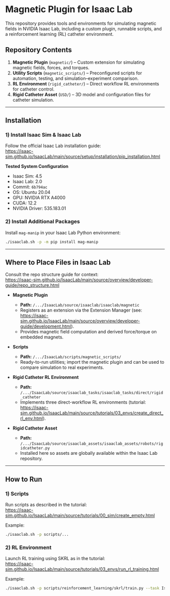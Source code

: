 # Magnetic Plugin for Isaac Lab

This repository provides tools and environments for simulating magnetic fields in NVIDIA Isaac Lab, including a custom plugin, runnable scripts, and a reinforcement learning (RL) catheter environment.

## Repository Contents

1. **Magnetic Plugin** (`magnetic/`) – Custom extension for simulating magnetic fields, forces, and torques.
2. **Utility Scripts** (`magnetic_scripts/`) – Preconfigured scripts for automation, testing, and simulation–experiment comparison.
3. **RL Environment** (`rigid_catheter/`) – Direct workflow RL environments for catheter control.
4. **Rigid Catheter Asset** (`USD/`) – 3D model and configuration files for catheter simulation.

---

## Installation

### 1) Install Isaac Sim & Isaac Lab

Follow the official Isaac Lab installation guide:  
<https://isaac-sim.github.io/IsaacLab/main/source/setup/installation/pip_installation.html>

**Tested System Configuration**
- Isaac Sim: 4.5
- Isaac Lab: 2.0
- Commit: `6b794ac`
- OS: Ubuntu 20.04
- GPU: NVIDIA RTX A4000
- CUDA: 12.2
- NVIDIA Driver: 535.183.01

### 2) Install Additional Packages

Install `mag-manip` in your Isaac Lab Python environment:
```bash
./isaaclab.sh -p -m pip install mag-manip
```

---

## Where to Place Files in Isaac Lab

Consult the repo structure guide for context:  
<https://isaac-sim.github.io/IsaacLab/main/source/overview/developer-guide/repo_structure.html>

- **Magnetic Plugin**
  - **Path:** `/.../IsaacLab/source/isaaclab/isaaclab/magnetic`
  - Registers as an extension via the Extension Manager (see: <https://isaac-sim.github.io/IsaacLab/main/source/overview/developer-guide/development.html>).
  - Provides magnetic field computation and derived force/torque on embedded magnets.

- **Scripts**
  - **Path:** `/.../IsaacLab/scripts/magnetic_scripts/`
  - Ready-to-run utilities; import the magnetic plugin and can be used to compare simulation to real experiments.

- **Rigid Catheter RL Environment**
  - **Path:** `/.../IsaacLab/source/isaaclab_tasks/isaaclab_tasks/direct/rigid_catheter`
  - Implements three direct-workflow RL environments (tutorial: <https://isaac-sim.github.io/IsaacLab/main/source/tutorials/03_envs/create_direct_rl_env.html>).

- **Rigid Catheter Asset**
  - **Path:** `/.../IsaacLab/source/isaaclab_assets/isaaclab_assets/robots/rigidcatheter.py`
  - Installed here so assets are globally available within the Isaac Lab repository.

---

## How to Run

### 1) Scripts

Run scripts as described in the tutorial:  
<https://isaac-sim.github.io/IsaacLab/main/source/tutorials/00_sim/create_empty.html>

Example:
```bash
./isaaclab.sh -p scripts/...
```

### 2) RL Environment

Launch RL training using SKRL as in the tutorial:  
<https://isaac-sim.github.io/IsaacLab/main/source/tutorials/03_envs/run_rl_training.html>

Example:
```bash
./isaaclab.sh -p scripts/reinforcement_learning/skrl/train.py --task Isaac-rigidcatheter-v1 --num_envs=64 --headless
```